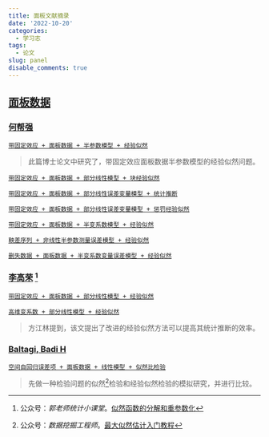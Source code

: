 ```yaml
---
title: 面板文献摘录
date: '2022-10-20'
categories:
  - 学习志
tags:
  - 论文
slug: panel
disable_comments: true
---
```



## [面板数据](https://xs2.zidianzhan.net/scholar?hl=zh-CN&as_sdt=0%2C5&q=panel+data&btnG=)

### [何帮强](https://kns.cnki.net/kcms/detail/knetsearch.aspx?dbcode=CJFD&code=000021434404&sfield=au&skey=何帮强&uniplatform=NZKPT)

[`带固定效应 + 面板数据 + 半参数模型 + 经验似然`](/papers/HigDimen/何帮强.caj) 
> 此篇博士论文中研究了，带固定效应面板数据半参数模型的经验似然问题。
 
[`带固定效应 + 面板数据 + 部分线性模型 + 块经验似然`](/papers/PanEmpir/HeBQ-2.pdf)  

[`带固定效应 + 面板数据 + 部分线性误差变量模型 + 统计推断`](/papers/PanEmpir/HeBQ-4.pdf)  

[`带固定效应 + 面板数据 + 部分线性误差变量模型 + 惩罚经验似然`](/papers/PanEmpir/HeBQ-5.pdf) 
 
[`带固定效应 + 面板数据 + 半变系数模型 + 经验似然`](/papers/PanEmpir/HeBQ-1.pdf)  

[`鞅差序列 + 非线性半参数测量误差模型 + 经验似然`](/papers/PanEmpir/HeBQ-7.pdf)  
  
[`删失数据 + 面板数据 + 半变系数变量误差模型 + 经验似然`](/papers/PanEmpir/HeBQ-6.pdf)   



### [李高荣](https://xueshu.zidianzhan.net/citations?user=cakQLOsAAAAJ&hl=zh-CN&oi=sra) [^1]

[`带固定效应 + 面板数据 + 部分线性模型 + 经验似然`](/papers/HigDimen/何帮强.caj)

[`高维变系数 + 部分线性模型 + 经验似然`](/papers/HigDimen/9.pdf)

> 方江林提到，该文提出了改进的经验似然方法可以提高其统计推断的效率。



### [Baltagi, Badi H](https://xueshu.zidianzhan.net/citations?user=XWrDL6IAAAAJ&hl=zh-CN&oi=sra)

[`空间自回归误差项 + 面板数据 + 线性模型 + 似然比检验`](/papers/PanEmpir/BaltagiBH-1.pdf)
> 先做一种检验问题的似然[^2]检验和经验似然检验的模拟研究，并进行比较。



[^1]: 公众号：_郭老师统计小课堂_。[似然函数的分解和重参数化](https://mp.weixin.qq.com/s/k_nRP6l19zEXPvEyKrMhmw)
[^2]: 公众号：_数据挖掘工程师_。[最大似然估计入门教程](https://mp.weixin.qq.com/s/mWJGGAIKfz9itAux76bLiA)






















<!--
[`Monotone empirical bayes test for the parameter of pareto distribution under random censorship
`](/papers/PanEmpir/HeBQ-3.pdf)

> 题外话，一不留神，开学两个月了，啥也没弄出来，顿挫感一下子就上来了。这学期还计划写一篇有意义的论文呢，现在看来，长路漫漫了。一方面呢，要保持顿挫感，它督促我珍惜时间继续努力，另一方面，不能让顿挫感泛滥，这会让我陷入无限的自责。
-->